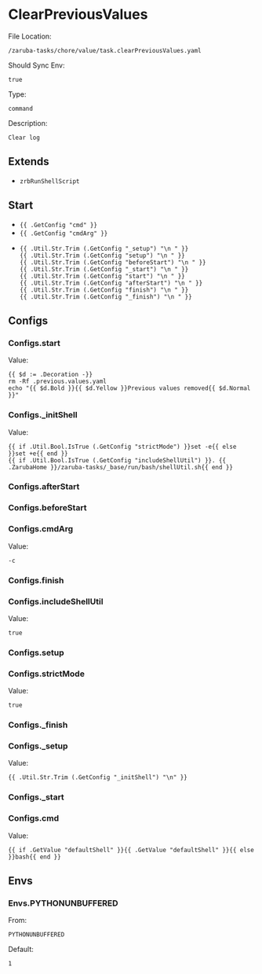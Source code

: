 
# ClearPreviousValues

File Location:

    /zaruba-tasks/chore/value/task.clearPreviousValues.yaml

Should Sync Env:

    true

Type:

    command

Description:

    Clear log



## Extends

* `zrbRunShellScript`


## Start

* `{{ .GetConfig "cmd" }}`
* `{{ .GetConfig "cmdArg" }}`
*
    ```
    {{ .Util.Str.Trim (.GetConfig "_setup") "\n " }}
    {{ .Util.Str.Trim (.GetConfig "setup") "\n " }}
    {{ .Util.Str.Trim (.GetConfig "beforeStart") "\n " }}
    {{ .Util.Str.Trim (.GetConfig "_start") "\n " }}
    {{ .Util.Str.Trim (.GetConfig "start") "\n " }}
    {{ .Util.Str.Trim (.GetConfig "afterStart") "\n " }}
    {{ .Util.Str.Trim (.GetConfig "finish") "\n " }}
    {{ .Util.Str.Trim (.GetConfig "_finish") "\n " }}

    ```


## Configs


### Configs.start

Value:

    {{ $d := .Decoration -}}
    rm -Rf .previous.values.yaml
    echo "{{ $d.Bold }}{{ $d.Yellow }}Previous values removed{{ $d.Normal }}"


### Configs._initShell

Value:

    {{ if .Util.Bool.IsTrue (.GetConfig "strictMode") }}set -e{{ else }}set +e{{ end }}
    {{ if .Util.Bool.IsTrue (.GetConfig "includeShellUtil") }}. {{ .ZarubaHome }}/zaruba-tasks/_base/run/bash/shellUtil.sh{{ end }}



### Configs.afterStart


### Configs.beforeStart


### Configs.cmdArg

Value:

    -c


### Configs.finish


### Configs.includeShellUtil

Value:

    true


### Configs.setup


### Configs.strictMode

Value:

    true


### Configs._finish


### Configs._setup

Value:

    {{ .Util.Str.Trim (.GetConfig "_initShell") "\n" }}


### Configs._start


### Configs.cmd

Value:

    {{ if .GetValue "defaultShell" }}{{ .GetValue "defaultShell" }}{{ else }}bash{{ end }}


## Envs


### Envs.PYTHONUNBUFFERED

From:

    PYTHONUNBUFFERED

Default:

    1